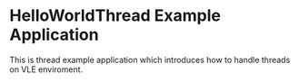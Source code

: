 HelloWorldThread Example Application
==============
This is thread example application which introduces how to handle threads on VLE enviroment.  